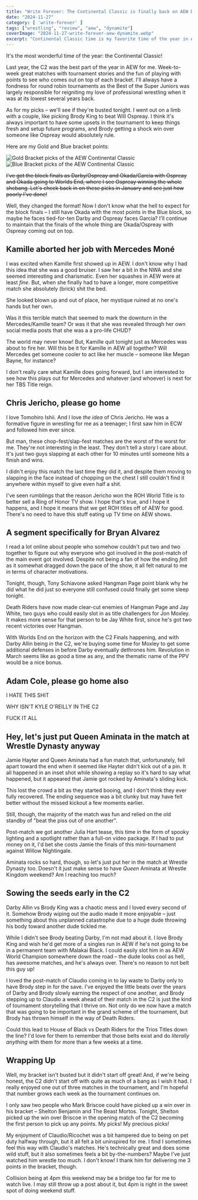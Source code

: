 ```yaml
---
title: "Write Forever: The Continental Classic is finally back on AEW Dynamite for November 27"
date: "2024-11-27"
category: [ 'write-forever' ]
tags: ["wrestling", "review", "aew", "dynamite"]
coverImage: "2024-11-27-write-forever-aew-dynamite.webp"
excerpt: "Continental Classic time is my favorite time of the year in AEW, but it didn't start off quite as hot as I would have hoped."
---
```


It's the most wonderful time of the year: the Continental Classic!

Last year, the C2 was the best part of the year in AEW for me. Week-to-week great matches with tournament stories and the fun of playing with points to see who comes out on top of each bracket. I'll always have a fondness for round robin tournaments as the Best of the Super Juniors was largely responsible for reigniting my love of professional wrestling when it was at its lowest several years back.

As for my picks – we'll see if they're busted tonight. I went out on a limb with a couple, like picking Brody King to beat Will Ospreay. I think it's always important to have some upsets in the tournament to keep things fresh and setup future programs, and Brody getting a shock win over someone like Ospreay would absolutely rule.

Here are my Gold and Blue bracket points:

<img src="/images/c2-gold.webp" alt="Gold Bracket picks of the AEW Continental Classic" title="AEW Continental Classic Gold Bracket" className="align-center-image">
&nbsp;
<img src="/images/c2-blue.webp" alt="Blue Bracket picks of the AEW Continental Classic" title="AEW Continental Classic Blue Bracket" className="align-center-image">

~~I've got the block finals as Darby/Ospreay and Okada/Garcia with Ospreay and Okada going to Worlds End, where I see Ospreay winning the whole shebang. Let's check back in on these picks in January and see just how poorly I've done!~~

Well, they changed the format! Now I don't know what the hell to expect for the block finals – I still have Okada with the most points in the Blue block, so maybe he faces tied-for-ten Darby and Ospreay faces Garcia? I'll continue to maintain that the finals of the whole thing are Okada/Ospreay with Ospreay coming out on top.

## Kamille aborted her job with Mercedes Moné

I was excited when Kamille first showed up in AEW. I don't know why I had this idea that she was a good bruiser. I saw her a bit in the NWA and she seemed interesting and charismatic. Even her squashes in AEW were at least _fine_. But, when she finally had to have a longer, more competitive match she absolutely (brick) shit the bed.

She looked blown up and out of place, her mystique ruined at no one's hands but her own.

Was it this terrible match that seemed to mark the downturn in the Mercedes/Kamille team? Or was it that she was revealed through her own social media posts that she was a a pro-life CHUD?

The world may never know! But, Kamille quit tonight just as Mercedes was about to fire her. Will this be it for Kamille in AEW all together? Will Mercedes get someone cooler to act like her muscle – someone like Megan Bayne, for instance?

I don't really care what Kamille does going forward, but I am interested to see how this plays out for Mercedes and whatever (and whoever) is next for her TBS Title reign.

## Chris Jericho, please go home

I love Tomohiro Ishii. And I love _the idea_ of Chris Jericho. He was a formative figure in wrestling for me as a teenager; I first saw him in ECW and followed him ever since.

But man, these chop-fest/slap-fest matches are the worst of the worst for me. They're not interesting in the least. They don't tell a story I care about. It's just two guys slapping at each other for 10 minutes until someone hits a finish and wins.

I didn't enjoy this match the last time they did it, and despite them moving to slapping in the face instead of chopping on the chest I still couldn't find it anywhere within myself to give even half a shit.

I've seen rumblings that the reason Jericho won the ROH World Title is to better sell a Ring of Honor TV show. I hope that's true, and I hope it happens, and I hope it means that we get ROH titles off of AEW for good. There's no need to have this stuff eating up TV time on AEW shows.

## A segment specifically for Bryan Alvarez

I read a lot online about people who somehow couldn't put two and two together to figure out why everyone who got involved in the post-match of the main event got involved. Despite not being a fan of how the ending _felt_ as it somewhat dragged down the pace of the show, it all felt natural to me in terms of character motivations.

Tonight, though, Tony Schiavone asked Hangman Page point blank why he did what he did just so everyone still confused could finally get some sleep tonight.

Death Riders have now made clear-cut enemies of Hangman Page and Jay White, two guys who could easily slot in as title challengers for Jon Moxley. It makes more sense for that person to be Jay White first, since he's got two recent victories over Hangman.

With Worlds End on the horizon with the C2 Finals happening, and with Darby Allin being _in_ the C2, we're buying some time for Moxley to get some additional defenses in before Darby eventually dethrones him. Revolution in March seems like as good a time as any, and the thematic name of the PPV would be a nice bonus.

## Adam Cole, please go home also

I HATE THIS SHIT

WHY ISN'T KYLE O'REILLY IN THE C2

FUCK IT ALL

## Hey, let's just put Queen Aminata in the match at Wrestle Dynasty anyway

Jamie Hayter and Queen Aminata had a fun match that, unfortunately, fell apart toward the end when it seemed like Hayter didn't kick out of a pin. It all happened in an inset shot while showing a replay so it's hard to say what happened, but it appeared that Jamie got rocked by Aminata's sliding kick.

This lost the crowd a bit as they started booing, and I don't think they ever fully recovered. The ending sequence was a bit clunky but may have felt better without the missed kickout a few moments earlier.

Still, though, the majority of the match was fun and relied on the old standby of "beat the piss out of one another".

Post-match we got another Julia Hart tease, this time in the form of spooky lighting and a spotlight rather than a full-on video package. If I had to put money on it, I'd bet she costs Jamie the finals of this mini-tournament against Willow Nightingale.

Aminata rocks so hard, though, so let's just put her in the match at Wrestle Dynasty too. Doesn't it just make sense to have _Queen_ Aminata at Wrestle Kingdom weekend? Am I reaching too much?

## Sowing the seeds early in the C2

Darby Allin vs Brody King was a chaotic mess and I loved every second of it. Somehow Brody wiping out the audio made it more enjoyable – just something about this unplanned catastrophe due to a huge dude throwing his body toward another dude tickled me.

While I didn't see Brody beating Darby, I'm not mad about it. I love Brody King and wish he'd get more of a singles run in AEW if he's not going to be in a permanent team with Malakai Black. I could easily slot him in as AEW World Champion somewhere down the road – the dude looks cool as hell, has awesome matches, and he's always over. There's no reason to not belt this guy up!

I loved the post-match of Claudio coming in to lay waste to Darby only to have Brody step in for the save. I've enjoyed the little beats over the years of Darby and Brody slowly earning the respect of one another, and Brody stepping up to Claudio a week ahead of their match in the C2 is just the kind of tournament storytelling that I thrive on. Not only do we now have a match that was going to be important in the grand scheme of the tournament, but Brody has thrown himself in the way of Death Riders.

Could this lead to House of Black vs Death Riders for the Trios Titles down the line? I'd love for them to remember that those belts exist and do _literally anything_ with them for more than a few weeks at a time.

## Wrapping Up

Well, my bracket isn't busted but it didn't start off great! And, if we're being honest, the C2 didn't start off with quite as much of a bang as I wish it had. I really enjoyed one out of three matches in the tournament, and I'm hopeful that number grows each week as the tournament continues on.

I only saw two people who Mark Briscoe could have picked up a win over in his bracket – Shelton Benjamin and The Beast Mortos. Tonight, Shelton picked up the win over Briscoe in the opening match of the C2 becoming the first person to pick up any points. My picks! My precious picks!

My enjoyment of Claudio/Ricochet was a bit hampered due to being on pet duty halfway through, but it all felt a bit uninspired for me. I find I sometimes feel this way with Claudio's matches. He's technically great and does some wild stuff, but it also sometimes feels a bit by-the-numbers? Maybe I've just watched him wrestle too much. I don't know! I thank him for delivering me 3 points in the bracket, though.

Collision being at 4pm this weekend may be a bridge too far for me to watch live. I may still throw up a post about it, but 4pm is right in the sweet spot of doing weekend stuff.